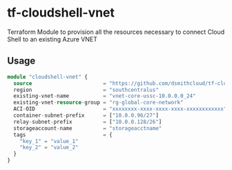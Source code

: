 # tf-cloudshell-vnet
Terraform Module to provision all the resources necessary to connect Cloud Shell to an existing Azure VNET

## Usage

```terraform
module "cloudshell-vnet" {
  source                       = "https://github.com/dsmithcloud/tf-cloudshell-vnet.git"
  region                       = "southcentralus"
  existing-vnet-name           = "vnet-core-ussc-10.0.0.0_24"
  existing-vnet-resource-group = "rg-global-core-network"
  ACI-OID                      = "xxxxxxxx-xxxx-xxxx-xxxx-xxxxxxxxxxxx"
  container-subnet-prefix      = ["10.0.0.96/27"]
  relay-subnet-prefix          = ["10.0.0.128/26"]
  storageaccount-name          = "storageacctname"
  tags                         = {
    "key_1" = "value_1"
    "key_2" = "value_2" 
  }
}
```
